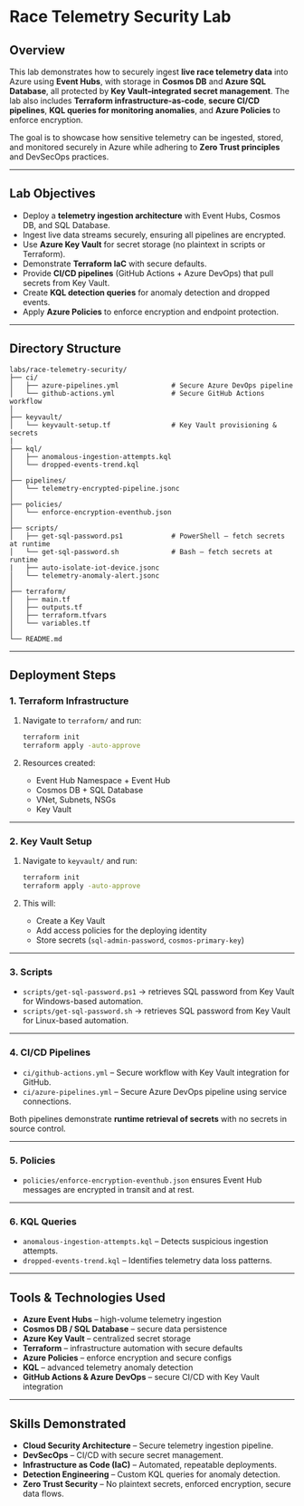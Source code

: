 # Race Telemetry Security Lab

## Overview

This lab demonstrates how to securely ingest **live race telemetry data** into Azure using **Event Hubs**, with storage in **Cosmos DB** and **Azure SQL Database**, all protected by **Key Vault–integrated secret management**. The lab also includes **Terraform infrastructure-as-code**, **secure CI/CD pipelines**, **KQL queries for monitoring anomalies**, and **Azure Policies** to enforce encryption.

The goal is to showcase how sensitive telemetry can be ingested, stored, and monitored securely in Azure while adhering to **Zero Trust principles** and DevSecOps practices.

---

## Lab Objectives

* Deploy a **telemetry ingestion architecture** with Event Hubs, Cosmos DB, and SQL Database.  
* Ingest live data streams securely, ensuring all pipelines are encrypted.  
* Use **Azure Key Vault** for secret storage (no plaintext in scripts or Terraform).  
* Demonstrate **Terraform IaC** with secure defaults.  
* Provide **CI/CD pipelines** (GitHub Actions + Azure DevOps) that pull secrets from Key Vault.  
* Create **KQL detection queries** for anomaly detection and dropped events.  
* Apply **Azure Policies** to enforce encryption and endpoint protection.  

---

## Directory Structure

```plaintext
labs/race-telemetry-security/
├── ci/
│   ├── azure-pipelines.yml             # Secure Azure DevOps pipeline
│   └── github-actions.yml              # Secure GitHub Actions workflow
│
├── keyvault/
│   └── keyvault-setup.tf               # Key Vault provisioning & secrets
|
├── kql/
│   ├── anomalous-ingestion-attempts.kql
│   └── dropped-events-trend.kql
│
├── pipelines/
│   └── telemetry-encrypted-pipeline.jsonc
│
├── policies/
│   └── enforce-encryption-eventhub.json
│
├── scripts/
│   ├── get-sql-password.ps1            # PowerShell – fetch secrets at runtime
│   └── get-sql-password.sh             # Bash – fetch secrets at runtime
|   ├── auto-isolate-iot-device.jsonc            
│   └── telemetry-anomaly-alert.jsonc
│
├── terraform/
│   ├── main.tf
│   ├── outputs.tf
│   ├── terraform.tfvars
│   └── variables.tf
│
└── README.md
````

---

## Deployment Steps

### 1. Terraform Infrastructure

1. Navigate to `terraform/` and run:

   ```bash
   terraform init
   terraform apply -auto-approve
   ```
2. Resources created:

   * Event Hub Namespace + Event Hub
   * Cosmos DB + SQL Database
   * VNet, Subnets, NSGs
   * Key Vault

---

### 2. Key Vault Setup

1. Navigate to `keyvault/` and run:

   ```bash
   terraform init
   terraform apply -auto-approve
   ```
2. This will:

   * Create a Key Vault
   * Add access policies for the deploying identity
   * Store secrets (`sql-admin-password`, `cosmos-primary-key`)

---

### 3. Scripts

* `scripts/get-sql-password.ps1` → retrieves SQL password from Key Vault for Windows-based automation.
* `scripts/get-sql-password.sh` → retrieves SQL password from Key Vault for Linux-based automation.

---

### 4. CI/CD Pipelines

* `ci/github-actions.yml` – Secure workflow with Key Vault integration for GitHub.
* `ci/azure-pipelines.yml` – Secure Azure DevOps pipeline using service connections.

Both pipelines demonstrate **runtime retrieval of secrets** with no secrets in source control.

---

### 5. Policies

* `policies/enforce-encryption-eventhub.json` ensures Event Hub messages are encrypted in transit and at rest.

---

### 6. KQL Queries

* `anomalous-ingestion-attempts.kql` – Detects suspicious ingestion attempts.
* `dropped-events-trend.kql` – Identifies telemetry data loss patterns.

---

## Tools & Technologies Used

* **Azure Event Hubs** – high-volume telemetry ingestion
* **Cosmos DB / SQL Database** – secure data persistence
* **Azure Key Vault** – centralized secret storage
* **Terraform** – infrastructure automation with secure defaults
* **Azure Policies** – enforce encryption and secure configs
* **KQL** – advanced telemetry anomaly detection
* **GitHub Actions & Azure DevOps** – secure CI/CD with Key Vault integration

---

## Skills Demonstrated

* **Cloud Security Architecture** – Secure telemetry ingestion pipeline.
* **DevSecOps** – CI/CD with secure secret management.
* **Infrastructure as Code (IaC)** – Automated, repeatable deployments.
* **Detection Engineering** – Custom KQL queries for anomaly detection.
* **Zero Trust Security** – No plaintext secrets, enforced encryption, secure data flows.
